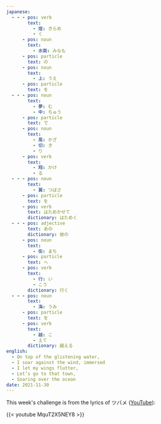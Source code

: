 ```yaml
---
japanese:
  - - - pos: verb
        text:
          - 煌: きらめ
          - く
      - pos: noun
        text:
          - 水面: みなも
      - pos: particle
        text: の
      - pos: noun
        text:
          - 上: うえ
      - pos: particle
        text: を
  - - - pos: noun
        text:
          - 夢: む
          - 中: ちゅう
      - pos: particle
        text: で
      - pos: noun 
        text:
          - 風: かざ
          - 切: き
          - り
      - pos: verb
        text:
          - 翔: かけ
          - る
  - - - pos: noun
        text:
          - 翼: つばさ
      - pos: particle
        text: を
      - pos: verb
        text: はためかせて
        dictionary: はためく
  - - - pos: adjective
        text: あの
        dictionary: 彼の
      - pos: noun
        text:
          - 街: まち
      - pos: particle
        text: へ
      - pos: verb
        text:
          - 行: い
          - こう
        dictionary: 行く
  - - - pos: noun
        text:
          - 海: うみ
      - pos: particle
        text: を
      - pos: verb
        text:
          - 越: こ
          - えて
        dictionary: 越える
english:
  - On top of the glistening water,
  - I soar against the wind, immersed
  - I let my wings flutter,
  - Let’s go to that town,
  - Soaring over the ocean
date: 2021-11-30
---
```


This week's challenge is from the lyrics of ツバメ ([YouTube](https://www.youtube.com/watch?v=MquT2X5NEY8)):

{{< youtube MquT2X5NEY8 >}}